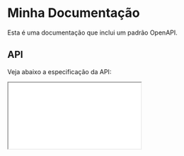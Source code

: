 # Minha Documentação

Esta é uma documentação que inclui um padrão OpenAPI.

## API

Veja abaixo a especificação da API:


<div>

 
<iframe src="openapi.html"></iframe>
  
</div>
